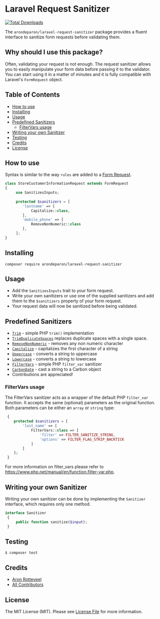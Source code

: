 # Laravel Request Sanitizer

[![Total Downloads][ico-downloads]][link-downloads]

The `arondeparon/laravel-request-sanitizer` package provides a fluent interface to sanitize form requests before validating them.

## Why should I use this package?

Often, validating your request is not enough. The request sanitizer allows you to easily 
manipulate your form data before passing it to the validator. You can start using it in a matter
of minutes and it is fully compatible with Laravel's `FormRequest` object.

## Table of Contents

  * [How to use](#how-to-use)
  * [Installing](#installing)
  * [Usage](#usage)
  * [Predefined Sanitizers](#predefined-sanitizers)
    + [FilterVars usage](#filtervars-usage)
  * [Writing your own Sanitizer](#writing-your-own-sanitizer)
  * [Testing](#testing)
  * [Credits](#credits)
  * [License](#license)

## How to use

Syntax is similar to the way `rules` are added to a [Form Request](https://laravel.com/docs/master/validation#form-request-validation).

```php
class StoreCustomerInformationRequest extends FormRequest
{
     use SanitizesInputs;
     
     protected $sanitizers = [
        'lastname' => [
            Capitalize::class,
        ],
        'mobile_phone' => [
            RemoveNonNumeric::class
        ],
     ];
}
```

## Installing

`composer require arondeparon/laravel-request-sanitizer`

## Usage

- Add the `SanitizesInputs` trait to your form request.
- Write your own sanitizers or use one of the supplied sanitizers and add them to the `$sanitizers`
property of your form request.
- Your request data will now be sanitized before being validated.

## Predefined Sanitizers

- [`Trim`](./src/Sanitizers/Trim.php) - simple PHP `trim()` implementation
- [`TrimDuplicateSpaces`](./src/Sanitizers/TrimDuplicateSpaces.php) replaces duplicate spaces with a single space.
- [`RemoveNonNumeric`](./src/Sanitizers/RemoveNonNumeric.php) - removes any non numeric character
- [`Capitalize`](./src/Sanitizers/Capitalize.php) - capitalizes the first character of a string
- [`Uppercase`](./src/Sanitizers/Uppercase.php) - converts a string to uppercase
- [`Lowercase`](./src/Sanitizers/Lowercase.php) - converts a string to lowercase
- [`FilterVars`](./src/Sanitizers/FilterVars.php) - simple PHP `filter_var` sanitizer
- [`CarbonDate`](./src/Sanitizers/CarbonDate.php) - cast a string to a Carbon object
- Contributions are appreciated!

### FilterVars usage
The FilterVars sanitizer acts as a wrapper of the default PHP `filter_var` function. 
It accepts the same (optional) parameters as the original function. 
Both parameters can be either an `array` or `string` type:
```php
 {
    protected $sanitizers = [
        'last_name' => [
            FilterVars::class => [
                'filter' => FILTER_SANITIZE_STRING,
                'options' => FILTER_FLAG_STRIP_BACKTICK
            ]
        ]
    ];
 }
```
For more information on filter_vars please refer to https://www.php.net/manual/en/function.filter-var.php.

## Writing your own Sanitizer

Writing your own sanitizer can be done by implementing the `Sanitizer` interface, which requires only
one method.

```php
interface Sanitizer
 {
     public function sanitize($input);
 }
```



## Testing

`$ composer test`

## Credits

- [Aron Rotteveel](https://github.com/arondeparon)
- [All Contributors](../../contributors)

## License

The MIT License (MIT). Please see [License File](LICENSE.md) for more information.

[link-downloads]: https://packagist.org/packages/arondeparon/laravel-request-sanitizer
[ico-downloads]: https://img.shields.io/packagist/dt/arondeparon/laravel-request-sanitizer.svg?style=flat-square
